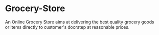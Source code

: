 # Grocery-Store
An Online Grocery Store aims at delivering the best quality grocery goods or items directly to customer's doorstep at reasonable prices. 
